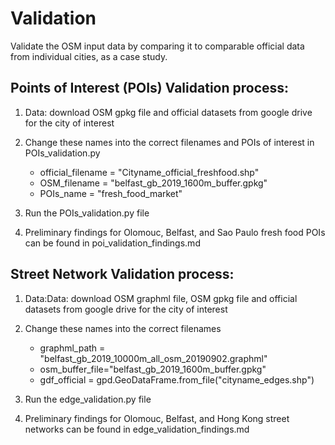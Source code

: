 # Validation

Validate the OSM input data by comparing it to comparable official data from individual cities, as a case study.

## Points of Interest (POIs) Validation process:

  1. Data: download OSM gpkg file and official datasets from google drive for the city of interest

  2. Change these names into the correct filenames and POIs of interest in POIs_validation.py
      - official_filename = "Cityname_official_freshfood.shp"
      - OSM_filename = "belfast_gb_2019_1600m_buffer.gpkg"
      - POIs_name = "fresh_food_market"

  3. Run the POIs_validation.py file

  4. Preliminary findings for Olomouc, Belfast, and Sao Paulo fresh food POIs can be found in poi_validation_findings.md


## Street Network Validation process:

  1. Data:Data: download OSM graphml file, OSM gpkg file and official datasets from google drive for the city of interest

  2. Change these names into the correct filenames
      - graphml_path = "belfast_gb_2019_10000m_all_osm_20190902.graphml"
      - osm_buffer_file="belfast_gb_2019_1600m_buffer.gpkg"
      - gdf_official = gpd.GeoDataFrame.from_file("cityname_edges.shp")

  3. Run the edge_validation.py file

  4. Preliminary findings for Olomouc, Belfast, and Hong Kong street networks can be found in edge_validation_findings.md
